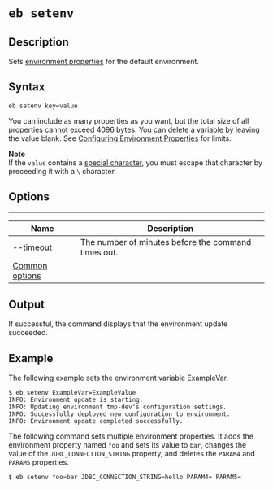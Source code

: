 # `eb setenv`<a name="eb3-setenv"></a>

## Description<a name="eb3-setenv-description"></a>

Sets [environment properties](environments-cfg-softwaresettings.md) for the default environment\.

## Syntax<a name="eb3-setenv-syntax"></a>

`eb setenv key=value` 

You can include as many properties as you want, but the total size of all properties cannot exceed 4096 bytes\. You can delete a variable by leaving the value blank\. See [Configuring Environment Properties](environments-cfg-softwaresettings.md#environments-cfg-softwaresettings-console) for limits\.

**Note**  
If the `value` contains a [special character](http://tldp.org/LDP/abs/html/special-chars.html), you must escape that character by preceeding it with a `\` character\.

## Options<a name="eb3-setenvoptions"></a>


****  

|  Name  |  Description  | 
| --- | --- | 
|  \-\-timeout  |  The number of minutes before the command times out\.  | 
|  [Common options](eb3-cmd-options.md)  |  | 

## Output<a name="eb3-setenv-output"></a>

If successful, the command displays that the environment update succeeded\.

## Example<a name="eb3-setenv-example"></a>

The following example sets the environment variable ExampleVar\.

```
$ eb setenv ExampleVar=ExampleValue
INFO: Environment update is starting.
INFO: Updating environment tmp-dev's configuration settings.
INFO: Successfully deployed new configuration to environment.
INFO: Environment update completed successfully.
```

The following command sets multiple environment properties\. It adds the environment property named `foo` and sets its value to `bar`, changes the value of the `JDBC_CONNECTION_STRING` property, and deletes the `PARAM4` and `PARAM5` properties\.

```
$ eb setenv foo=bar JDBC_CONNECTION_STRING=hello PARAM4= PARAM5=
```